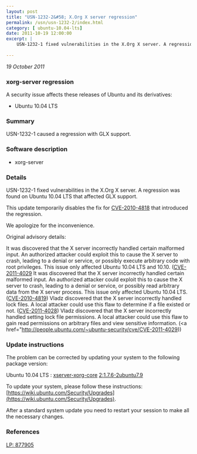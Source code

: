 ```yaml
---
layout: post
title: "USN-1232-2&#58; X.Org X server regression"
permalink: /usn/usn-1232-2/index.html
category: [ ubuntu-10.04-lts]
date: 2011-10-19 12:00:00
excerpt: |
    USN-1232-1 fixed vulnerabilities in the X.Org X server. A regression was found on Ubuntu 10.04 LTS that affected GLX support.
    
--- 
```

 
 

*19 October 2011*

### xorg-server regression

A security issue affects these releases of Ubuntu and its derivatives:

* Ubuntu 10.04 LTS

### Summary

USN-1232-1 caused a regression with GLX support. 

### Software description

* xorg-server 

### Details

USN-1232-1 fixed vulnerabilities in the X.Org X server. A regression was found on Ubuntu 10.04 LTS that affected GLX support.

This update temporarily disables the fix for [CVE-2010-4818](http://people.ubuntu.com/~ubuntu-security/cve/CVE-2010-4818) that introduced the regression.

We apologize for the inconvenience.

Original advisory details:

 It was discovered that the X server incorrectly handled certain malformed input. An authorized attacker could exploit this to cause the X server to crash, leading to a denial or service, or possibly execute arbitrary code with root privileges. This issue only affected Ubuntu 10.04 LTS and 10.10. ([CVE-2011-4029](http://people.ubuntu.com/~ubuntu-security/cve/CVE-2010-4818">CVE-2010-4818</a>) It was discovered that the X server incorrectly handled certain malformed input. An authorized attacker could exploit this to cause the X server to crash, leading to a denial or service, or possibly read arbitrary data from the X server process. This issue only affected Ubuntu 10.04 LTS. (<a href="http://people.ubuntu.com/~ubuntu-security/cve/CVE-2010-4819">CVE-2010-4819</a>) Vladz discovered that the X server incorrectly handled lock files. A local attacker could use this flaw to determine if a file existed or not. (<a href="http://people.ubuntu.com/~ubuntu-security/cve/CVE-2011-4028">CVE-2011-4028</a>) Vladz discovered that the X server incorrectly handled setting lock file permissions. A local attacker could use this flaw to gain read permissions on arbitrary files and view sensitive information. (<a href="http://people.ubuntu.com/~ubuntu-security/cve/CVE-2011-4029)) 

### Update instructions

The problem can be corrected by updating your system to the following package version:

Ubuntu 10.04 LTS
 : [xserver-xorg-core](https://launchpad.net/ubuntu/+source/xorg-server) <span> [2:1.7.6-2ubuntu7.9](https://launchpad.net/ubuntu/+source/xorg-server/2:1.7.6-2ubuntu7.9) </span> 

To update your system, please follow these instructions: [https://wiki.ubuntu.com/Security/Upgrades](https://wiki.ubuntu.com/Security/Upgrades).

After a standard system update you need to restart your session to make all the necessary changes. 

### References

 
 [LP: 877905](https://launchpad.net/bugs/877905)
 

